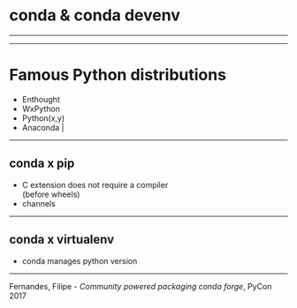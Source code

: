 # conda & conda devenv

---

---

# Famous Python distributions

- Enthought
- WxPython
- Python(x,y)
- Anaconda |


---

## conda x pip

- C extension does not require a compiler <div class="fragment">(before wheels)</div>
- channels

---

## conda x virtualenv

- conda manages python version

---


Fernandes, Filipe - *Community powered packaging conda forge*, PyCon 2017
